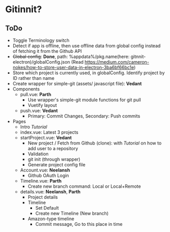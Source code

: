# Gitinnit?

## ToDo
 - Toggle Terminology switch
 - Detect if app is offline, then use offline data from global config instead of fetching it from the Github API
 - ~~Global config~~: **Done**, path: %appdata%/pkg.name(here: gitnnit-electron)/globalConfig.json (Read https://medium.com/cameron-nokes/how-to-store-user-data-in-electron-3ba6bf66bc1e)
 - Store which project is currently used, in globalConfig. Identify project by ID rather than name
 - Create wrapper for simple-git (assets/ javascript file): **Vedant**
 - Components
    - pull.vue: **Parth**
        - Use wrapper's simple-git module functions for git pull
        - Vuetify layout
    - push.vue: **Vedant**
        - Primary: Commit Changes, Secondary: Push commits
 - Pages
    - Intro *Tutorial*
    - index.vue: Latest 3 projects
    - startProject.vue: **Vedant**
        - New project / Fetch from Github (clone): with *Tutorial* on how to add user to a repository
        - Validation
        - git init (through wrapper)
        - Generate project config file
    - Account.vue: **Neelansh**
        - Github OAuth Login
    - Timeline.vue: **Parth**
        - Create new branch command: Local or Local+Remote
    - details.vue: **Neelansh**, **Parth**
        - Project details
        - Timeline
            - Set Default
            - Create new Timeline (New branch)
        - Amazon-type timeline
            - Commit message, Go to this place in time